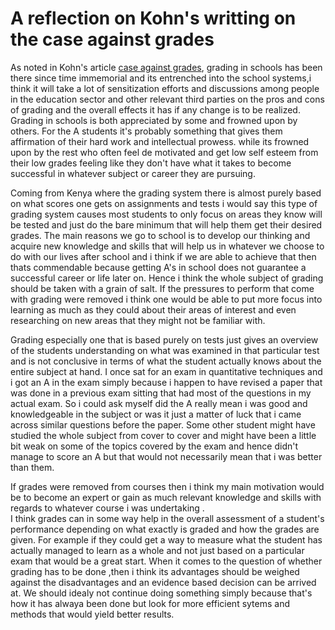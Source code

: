 # A reflection on Kohn's writting on the case against grades 

As noted in Kohn's article [case against grades](https://www.alfiekohn.org/article/case-grades/ ), grading in schools has been there since time immemorial and its entrenched into the school systems,i think it will take a lot of sensitization efforts and discussions among people in the education sector and other relevant third parties on the pros and cons of grading and the overall effects it has if any change is to be realized.  
Grading in schools is both appreciated by some and frowned upon by others. For the A students it's probably something that gives them affirmation of their hard work and intellectual prowess.
while its frowned upon by the rest who often feel de motivated and get low self esteem from their low  grades feeling like they don't have what it takes to become successful in whatever subject or career they are pursuing.

Coming from Kenya where the grading system there is almost purely based on what scores one gets on assignments and tests i would say this type of grading system causes most students to only focus on areas they know will be tested and just do the bare minimum that will help them get their desired grades.
The main reasons we go to school is to develop our thinking and acquire new knowledge and skills that will help us in whatever we choose to do with our lives after school and i think if we are able to achieve that then thats commendable because getting A's in school does not guarantee a successful career or life later on.
Hence i think the whole subject of grading should be taken with a grain of salt. If the pressures to perform that come with grading were removed i think one would be able to put more focus into learning as much as they could about their areas of interest and even researching on new areas that they might not be familiar with.

Grading especially one that is based purely on tests just gives an overview of the students understanding on what was examined in that particular test and is not conclusive in terms of what the student actually knows about the entire subject at hand.
I once sat for an exam in quantitative techniques and i got an A in the exam simply because i happen to have revised a paper that was done in a previous exam sitting that had most of the questions in my actual exam. So i could ask myself did the A really mean i was good and knowledgeable in the subject or was it just a matter of luck that i came across  similar questions before the paper.
Some other student might have studied the whole subject from cover to cover and might have been a little bit weak on some of the topics covered by the exam and hence didn't manage to score an A but that would not necessarily mean that i was better than them.

If grades were removed from courses then i think my main motivation would be to become an expert or gain as much relevant knowledge and skills with regards to whatever course i was undertaking .  
I think grades can in some way help in the overall assessment of a student's performance depending on what exactly is graded and how the grades are given. For example if they could get a way to measure what the student has actually managed to learn as a whole and not just based on a particular exam that would be a great start.
When it comes to the question of whether grading has to be done ,then i think its  advantages should be weighed against the disadvantages and an evidence based decision can be arrived at. We should idealy not continue doing something simply because that's how it has alwaya been done but look for more efficient sytems and methods that would yield better results. 
